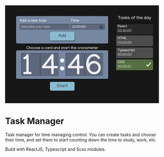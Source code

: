 ![Meetups](https://github.com/arturguimaraes/task-manager/blob/main/src/assets/img/task-manager.PNG?raw=true)

# Task Manager

<p>Task manager for time managing control. You can create tasks and choose their time, and set them to start counting down the time to study, work, etc.</p>
<p>Build with ReactJS, Typescript and Scss modules.</p>